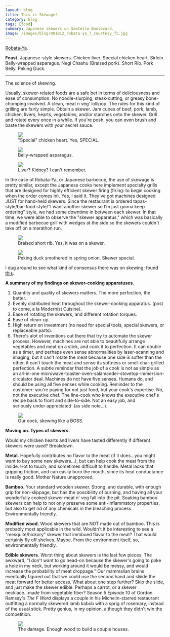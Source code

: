 ```yaml
---
layout: blog
title: This is Skewage!
category: blog
tags: [food]  
summary: Japanese skewers on Sawtelle Boulevard.
image: /images/blog/081812_robata-ya_7_courtesy_fc.jpg
---
```


[Robata-Ya](http://www.yelp.com/biz/robata-ya-los-angeles).

**Feast.** Japanese-style skewers. Chicken liver. Special chicken heart. Sirloin. Belly-wrapped asparagus. Negi Chashu (Braised pork). Short Rib. Pork Belly. Peking Duck.

---

The science of skewing.

Usually, skewer-related foods are a safe bet in terms of deliciousness and ease of consumption. No noodle-slurping, steak-cutting, or greasy bone-chomping involved. A clean, meat n veg' lollipop. The rules for this kind of grilling are fairly simple. Obtain a skewer. Jam cubes of beef, pork, lamb, chicken, livers, hearts, vegetables, and/or starches onto the skewer. Grill and rotate every once in a while. If you're posh, you can even brush and baste the skewers with your secret sauce.

<figure>
    <img src="/images/blog/081812_robata-ya_7_courtesy_fc.jpg"></img>
    <figcaption>"Special" chicken heart. Yes, SPECIAL.</figcaption>
</figure>

<figure>
    <img src="/images/blog/081812_robata-ya_1_courtesy_fc.jpg"></img>
    <figcaption>Belly-wrapped asparagus.</figcaption>
</figure>

<figure>
    <img src="/images/blog/081812_robata-ya_4_courtesy_fc.jpg"></img>
    <figcaption>Liver? Kidney? I can't remember.</figcaption>
</figure>

In the case of Robata-Ya, or Japanese barbecue, the use of skewage is pretty similar, except the Japanese cooks here implement specialty grills that are designed for highly efficient skewer firing (firing: to begin cooking when the order comes in). Yes, I said it. They've got machines designed JUST for hand-held skewers. Since the restaurant is ordered tapas-style/bar-food style/"I want another skewer so I'm just gonna keep ordering" style, we had some downtime in between each skewer. In that time, we were able to observe the "skewer apparatus," which was basically a modified barbecue grill with wedges at the side so the skewers couldn't take off on a marathon run.

<figure>
    <img src="/images/blog/081812_robata-ya_3_courtesy_fc.jpg"></img>
    <figcaption>Braised short rib. Yes, it was on a skewer.</figcaption>
</figure>

<figure>
    <img src="/images/blog/081812_robata-ya_8_courtesy_fc.jpg"></img>
    <figcaption>Peking duck smothered in spring onion. Skewer special.</figcaption>
</figure>

I dug around to see what kind of consensus there was on skewing; found [this](http://www.google.fr/patents/about/10_719_335_Apparatus_for_cooking_food_on.html?id=l0mSAAAAEBAJ).

**A summary of my findings on skewer-cooking apparatuses.**

1. Quantity and quality of skewers matters. The more perfection, the better.
2. Evenly distributed heat throughout the skewer-cooking apparatus. (post to come, a la Modernist Cuisine).
3. Ease of rotating the skewers, and different rotation torques.
4. Ease of clean-up.
5. High return on investment (no need for special tools, special skewers, or replaceable parts).
6. There's alot of inventions out there that try to automate the skewer process. However, machines are not able to beautifully arrange vegetables and meat on a stick, and cook it to perfection. It can double as a timer, and perhaps even sense abnormalities by laser-scanning and imaging, but it can't rotate the meat because one side is softer than the other, it can't touch the meat and sense its softness or smell char-grilled perfection. A subtle reminder that the job of a cook is not as simple as an all-in-one microwave-toaster-oven-salamander-stovetop-immersion-circulator deal. Machines do not have five senses. Humans do, and should be using all five senses while cooking. Reminder to the customer: you're paying for not just food, but your cook's expertise. No, not the executive chef. The line-cook who knows the executive chef's recipe back to front and side-to-side. Not an easy job, and seriously under appreciated  (as side note...).

<figure>
    <img src="/images/blog/081812_robata-ya_9_courtesy_fc.jpg"></img>
    <figcaption>Our cook, skewing like a BOSS.</figcaption>
</figure>

**Moving on. Types of skewers.**

Would my chicken hearts and livers have tasted differently if different skewers were used? Breakdown.

**Metal.** Hopefully contributes no flavor to the meat (if it does...you might want to buy some new skewers...), but can help cook the meat from the inside. Hot to touch, and sometimes difficult to handle. Metal lacks that gripping friction, and can easily burn the mouth, since its heat conductance is really good. Mother Nature unapproved.

**Bamboo.** Your standard wooden skewer. Strong, and durable, with enough grip for non-slippage, but has the possibility of burning, and having all your wonderfully cooked skewer meat n' veg fall into the pit. Soaking bamboo skewers can help to not only preserve some anti-inflammatory properties, but also to get rid of any chemicals in the bleaching process. Environmentally friendly.

**Modified wood.** Wood skewers that are NOT made out of bamboo. This is probably most applicable in the wild. Wouldn't it be interesting to see a "mesquite/hickory" skewer that immbued flavor to the meat? That would certainly fly off shelves. Maybe. From the environment itself, so, environmentally friendly.

**Edible skewers.** Worst thing about skewers is the last few pieces. The awkward, "I don't want to go head-on because the skewer's going to poke a hole in my neck, but working around it would be messy, and would increase the probability of meat droppage." Our mammalian brains eventually figured out that we could use the second hand and sliiide the meat forward for better access. What about one step further? Skip the slide, and just make the skewer edible. Perhaps a carrot, or a skewer necklace...made from vegetable fiber? Season 5 Episode 10 of Gordon Ramsay's *The F Word* displays a couple in his Michelin-starred restaurant outfitting a normally skewered lamb kabob with a sprig of rosemary, instead of the usual stick. Pretty genius, in my opinion, although they didn't win the competition.

<figure>
    <img src="/images/blog/081812_robata-ya_10_courtesy_fc.jpg"></img>
    <figcaption>The damage. Enough wood to build a couple houses.</figcaption>
</figure>
